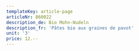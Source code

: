 ```yaml
---
templateKey: article-page
articleNr: B60022
description_de: Bio Mohn-Nudeln
description_fr: 'Pâtes bio aux graines de pavot'
unit: '3'
price: 12.--
---
```


